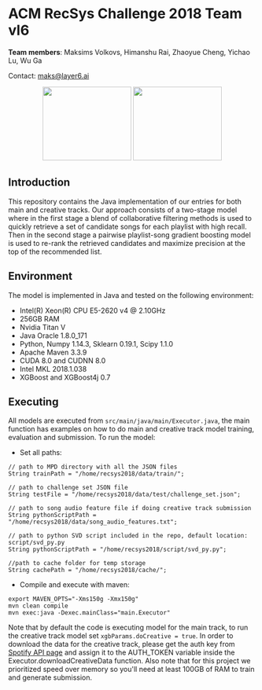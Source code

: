 # ACM RecSys Challenge 2018 Team vl6

**Team members**: Maksims Volkovs, Himanshu Rai, Zhaoyue Cheng, Yichao Lu, Wu Ga

Contact: maks@layer6.ai

<p align="center">
<a href="https://layer6.ai/"><img src="https://github.com/layer6ai-labs/vl6_recsys2018/blob/master/logos/layer6ai-logo.png" width="180" height="150"></a>
<a href="https://vectorinstitute.ai/"><img src="https://github.com/layer6ai-labs/vl6_recsys2018/blob/master/logos/vector.jpg" width="180" height="150"></a>
</p>

<a name="intro"/>

## Introduction
This repository contains the Java implementation of our entries for both main and creative tracks. Our approach 
consists of a two-stage model where in the first stage a blend of collaborative filtering methods is used to 
quickly retrieve a set of candidate songs for each playlist with high recall. Then in the second stage a pairwise 
playlist-song gradient boosting model is used to re-rank the retrieved candidates and maximize precision at the 
top of the recommended list.

<a name="env"/>

## Environment
The model is implemented in Java and tested on the following environment:
* Intel(R) Xeon(R) CPU E5-2620 v4 @ 2.10GHz
* 256GB RAM
* Nvidia Titan V
* Java Oracle 1.8.0_171
* Python, Numpy 1.14.3, Sklearn 0.19.1, Scipy 1.1.0
* Apache Maven 3.3.9
* CUDA 8.0 and CUDNN 8.0
* Intel MKL 2018.1.038
* XGBoost and XGBoost4j 0.7

<a name="dataset"/>

## Executing

All models are executed from `src/main/java/main/Executor.java`, the main function has examples on 
how to do main and creative track model training, evaluation and submission. To run the model:

* Set all paths:
```
// path to MPD directory with all the JSON files
String trainPath = "/home/recsys2018/data/train/";

// path to challenge set JSON file
String testFile = "/home/recsys2018/data/test/challenge_set.json";

// path to song audio feature file if doing creative track submission
String pythonScriptPath = "/home/recsys2018/data/song_audio_features.txt";

// path to python SVD script included in the repo, default location: script/svd_py.py
String pythonScriptPath = "/home/recsys2018/script/svd_py.py";

//path to cache folder for temp storage
String cachePath = "/home/recsys2018/cache/";
```

* Compile and execute with maven:
```
export MAVEN_OPTS="-Xms150g -Xmx150g"
mvn clean compile
mvn exec:java -Dexec.mainClass="main.Executor" 
```
Note that by default the code is executing model for the main track, to run the creative track model set `xgbParams.doCreative = true`. In order to download the data for the creative track, please get the auth key from [Spotify API page](https://developer.spotify.com/console/get-audio-features-several-tracks/?ids=4JpKVNYnVcJ8tuMKjAj50A,2NRANZE9UCmPAS5XVbXL40,24JygzOLM0EmRQeGtFcIcG) and
assign it to the AUTH_TOKEN variable inside the Executor.downloadCreativeData function. Also note that for this project we prioritized speed over memory so you'll 
need at least 100GB of RAM to train and generate submission.

